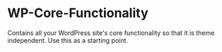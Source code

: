 # WP-Core-Functionality
Contains all your WordPress site's core functionality so that it is theme independent. Use this as a starting point.
